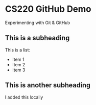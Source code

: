 # CS220 GitHub Demo

Experimenting with Git & GitHub

## This is a subheading

This is a list:
* Item 1
* Item 2
* Item 3

## This is another subheading

I added this locally